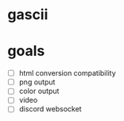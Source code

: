 # gascii

# goals

- [ ] html conversion compatibility
- [ ] png output
- [ ] color output
- [ ] video
- [ ] discord websocket
